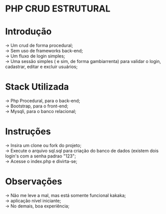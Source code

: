# PHP CRUD ESTRUTURAL

# Introdução
-> Um crud de forma procedural;<br>
-> Sem uso de frameworks back-end;<br>
-> Um fluxo de login simples;<br>
-> Uma sessão simples ( e sim, de forma gambiarrenta) para validar o login, cadastrar, editar e excluir usuários;<br>

# Stack Utilizada
-> Php Procedural, para o back-end;<br>
-> Bootstrap, para o front-end;<br>
-> Mysqli, para o banco relacional;<br>

# Instruções
-> Insira um clone ou fork do projeto;<br>
-> Execute o arquivo sql.sql para criação do banco de dados (existem dois login's com a senha padrao "123";<br>
-> Acesse o index.php e divirta-se;<br>

# Observações
-> Não me leve a mal, mas está somente funcional kakaka;<br>
-> aplicação nível iniciante;<br>
-> No demais, boa experiência;<br>

